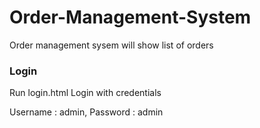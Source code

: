 # Order-Management-System
Order management sysem will show list of orders 

### Login
Run login.html 
Login with credentials 


Username : admin,
Password : admin
